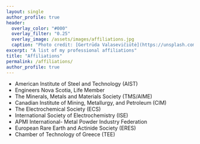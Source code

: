```yaml
---
layout: single
author_profile: true
header:
  overlay_color: "#000"
  overlay_filter: "0.25"
  overlay_image: /assets/images/affiliations.jpg
  caption: "Photo credit: [Gertrūda Valasevičiūtė](https://unsplash.com/@skraidantisdrambliukas)"
excerpt: "A list of my professional affiliations"
title: "Affiliations"
permalink: /affiliations/
author_profile: true
---
```


* American Institute of Steel and Technology (AIST)
* Engineers Nova Scotia, Life Member
* The Minerals, Metals and Materials Society (TMS/AIME)
* Canadian Institute of Mining, Metallurgy, and Petroleum (CIM)
* The Electrochemical Society (ECS)
* International Society of Electrochemistry (ISE)
* APMI International- Metal Powder Industry Federation
* European Rare Earth and Actinide Society (ERES)
* Chamber of Technology of Greece (TEE)

